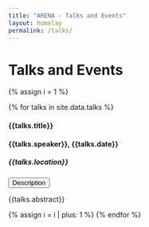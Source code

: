 ```yaml
---
title: "ARENA - Talks and Events"
layout: homelay
permalink: /talks/
---
```


# Talks and Events


{% assign i = 1 %}

{% for talks in site.data.talks %}

<h4 style='font-weight: bold;'> {{talks.title}} </h4>
<h4>{{talks.speaker}},  {{talks.date}}</h4>
<h5> {{talks.location}} </h5>
<p>
<button class="btn btn-primary" type="button" data-toggle="collapse" data-target="#collapseExample{{ i }}" aria-expanded="false" aria-controls="collapseExample{{ i }}">
  Description
</button>
</p>
<div class="collapse" id="collapseExample{{ i }}">
<p>
    {{talks.abstract}}
    </p>
</div>
{% assign i = i | plus: 1 %}
{% endfor %}
